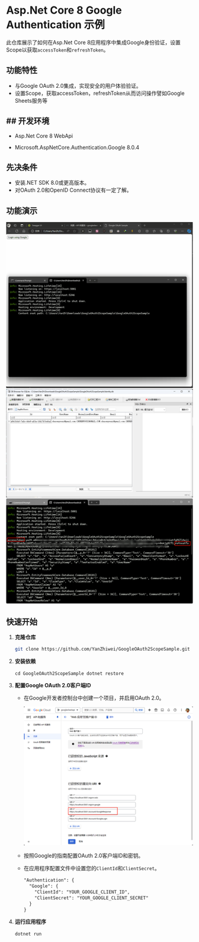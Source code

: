 # Asp.Net Core 8 Google Authentication 示例

此仓库展示了如何在Asp.Net Core 8应用程序中集成Google身份验证，设置Scope以获取`accessToken`和`refreshToken`。

## 功能特性

- 与Google OAuth 2.0集成，实现安全的用户体验验证。
- 设置Scope，获取accessToken，refreshToken从而访问操作譬如Google Sheets服务等

## ## 开发环境

- Asp.Net Core 8 WebApi

- Microsoft.AspNetCore.Authentication.Google 8.0.4

## 先决条件

- 安装.NET SDK 8.0或更高版本。
- 对OAuth 2.0和OpenID Connect协议有一定了解。

## 功能演示

![](screenshots/demo.gif)
![](screenshots/3.png)
![](screenshots/2.png)

## 快速开始

1. **克隆仓库**
   
   ```bash
   git clone https://github.com/YanZhiwei/GoogleOAuth2ScopeSample.git
   ```

2. **安装依赖**
   
   `cd GoogleOAuth2ScopeSample dotnet restore`

3. **配置Google OAuth 2.0客户端ID**
   
   - 在Google开发者控制台中创建一个项目，并启用OAuth 2.0。
     
     ![google_oauth](screenshots/1.png)
   
   - 按照Google的指南配置OAuth 2.0客户端ID和密钥。
   
   - 在应用程序配置文件中设置您的`ClientId`和`ClientSecret`。
     
     ```
     "Authentication": {
       "Google": {
         "ClientId": "YOUR_GOOGLE_CLIENT_ID",
         "ClientSecret": "YOUR_GOOGLE_CLIENT_SECRET"
       }
     }
     ```

4. **运行应用程序**
   
   `dotnet run`